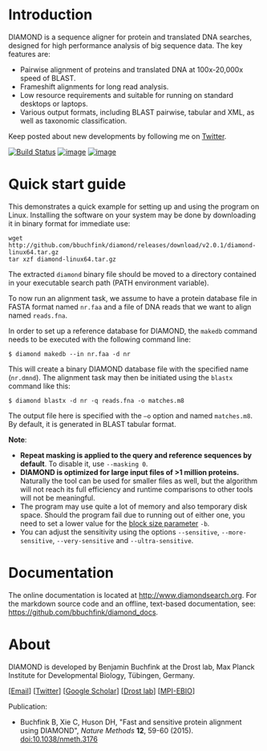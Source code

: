 Introduction
============

DIAMOND is a sequence aligner for protein and translated DNA searches,
designed for high performance analysis of big sequence data. The key
features are:

-   Pairwise alignment of proteins and translated DNA at 100x-20,000x
    speed of BLAST.
-   Frameshift alignments for long read analysis.
-   Low resource requirements and suitable for running on standard
    desktops or laptops.
-   Various output formats, including BLAST pairwise, tabular and XML,
    as well as taxonomic classification.

Keep posted about new developments by following me on
[Twitter](https://twitter.com/bbuchfink).

[![Build Status](https://travis-ci.org/bbuchfink/diamond.svg?branch=master)](https://travis-ci.org/bbuchfink/diamond)
[![image](https://anaconda.org/bioconda/diamond/badges/version.svg)](https://anaconda.org/bioconda/diamond)
[![image](https://anaconda.org/bioconda/diamond/badges/downloads.svg)](https://anaconda.org/bioconda/diamond)

Quick start guide
=================

This demonstrates a quick example for setting up and using the program on Linux. Installing the software on your system may be done by downloading it in binary format for immediate use:

```
wget http://github.com/bbuchfink/diamond/releases/download/v2.0.1/diamond-linux64.tar.gz
tar xzf diamond-linux64.tar.gz
```

The extracted `diamond` binary file should be moved to a directory
contained in your executable search path (PATH environment variable).

To now run an alignment task, we assume to have a protein database file
in FASTA format named `nr.faa` and a file of DNA reads that we want to
align named `reads.fna`.

In order to set up a reference database for DIAMOND, the `makedb`
command needs to be executed with the following command line:

    $ diamond makedb --in nr.faa -d nr

This will create a binary DIAMOND database file with the specified name
(`nr.dmnd`). The alignment task may then be initiated using the `blastx`
command like this:

    $ diamond blastx -d nr -q reads.fna -o matches.m8

The output file here is specified with the `–o` option and named
`matches.m8`. By default, it is generated in BLAST tabular format.

**Note**:

- **Repeat masking is applied to the query and reference
  sequences by default**. To disable it, use `--masking 0`.
- **DIAMOND is optimized for large input files of >1 million proteins.**
  Naturally the tool can be used for smaller files as well, but the
  algorithm will not reach its full efficiency and runtime comparisons
  to other tools will not be meaningful.
- The program may use quite a lot of memory and also temporary
  disk space. Should the program fail due to running out of either
  one, you need to set a lower value for the [block size parameter](index.php?pages/command_line_options/#memory-performance-options)
  `-b`.
- You can adjust the sensitivity using the options `--sensitive`, 
  `--more-sensitive`, `--very-sensitive` and `--ultra-sensitive`.
    
Documentation
=============
The online documentation is located at <http://www.diamondsearch.org>. For the markdown source code and an offline, text-based documentation, see: <https://github.com/bbuchfink/diamond_docs>.


About
=====

DIAMOND is developed by Benjamin Buchfink at the Drost lab, Max
Planck Institute for Developmental Biology, Tübingen, Germany.

\[[Email](mailto:buchfink@gmail.com)\]
\[[Twitter](https://twitter.com/bbuchfink)\] \[[Google
Scholar](https://scholar.google.de/citations?user=kjPIF1cAAAAJ)\]
\[[Drost lab](https://drostlab.com/)\]
\[[MPI-EBIO](http://eb.tuebingen.mpg.de/)\]

Publication:

-   Buchfink B, Xie C, Huson DH, \"Fast and sensitive protein alignment
    using DIAMOND\", *Nature Methods* **12**, 59-60 (2015).
    [doi:10.1038/nmeth.3176](https://doi.org/10.1038/nmeth.3176)
